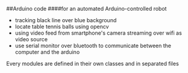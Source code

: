 ##Arduino code 
####for an automated Arduino-controlled robot 
- tracking black line over blue background
- locate table tennis balls using opencv
- using video feed from smartphone's camera streaming over wifi as video source
- use serial monitor over bluetooth to communicate between the computer and the arduino

Every modules are defined in their own classes and in separated files